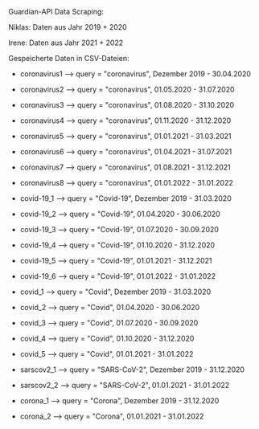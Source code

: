 Guardian-API Data Scraping:

Niklas: Daten aus Jahr 2019 + 2020 

Irene: Daten aus Jahr 2021 + 2022

Gespeicherte Daten in CSV-Dateien:

- coronavirus1 --> query = "coronavirus", Dezember 2019 - 30.04.2020
- coronavirus2 --> query = "coronavirus", 01.05.2020 - 31.07.2020
- coronavirus3 --> query = "coronavirus", 01.08.2020 - 31.10.2020
- coronavirus4 --> query = "coronavirus", 01.11.2020 - 31.12.2020
- coronavirus5 --> query = "coronavirus", 01.01.2021 - 31.03.2021
- coronavirus6 --> query = "coronavirus", 01.04.2021 - 31.07.2021
- coronavirus7 --> query = "coronavirus", 01.08.2021 - 31.12.2021
- coronavirus8 --> query = "coronavirus", 01.01.2022 - 31.01.2022

- covid-19_1 --> query = "Covid-19", Dezember 2019 - 31.03.2020
- covid-19_2 --> query = "Covid-19", 01.04.2020 - 30.06.2020
- covid-19_3 --> query = "Covid-19", 01.07.2020 - 30.09.2020
- covid-19_4 --> query = "Covid-19", 01.10.2020 - 31.12.2020
- covid-19_5 --> query = "Covid-19", 01.01.2021 - 31.12.2021
- covid-19_6 --> query = "Covid-19", 01.01.2022 - 31.01.2022

- covid_1 --> query = "Covid", Dezember 2019 - 31.03.2020
- covid_2 --> query = "Covid", 01.04.2020 - 30.06.2020
- covid_3 --> query = "Covid", 01.07.2020 - 30.09.2020
- covid_4 --> query = "Covid", 01.10.2020 - 31.12.2020
- covid_5 --> query = "Covid", 01.01.2021 - 31.01.2022

- sarscov2_1 --> query = "SARS-CoV-2", Dezember 2019 - 31.12.2020
- sarscov2_2 --> query = "SARS-CoV-2", 01.01.2021 - 31.01.2022

- corona_1 --> query = "Corona", Dezember 2019 - 31.12.2020
- corona_2 --> query = "Corona", 01.01.2021 - 31.01.2022
